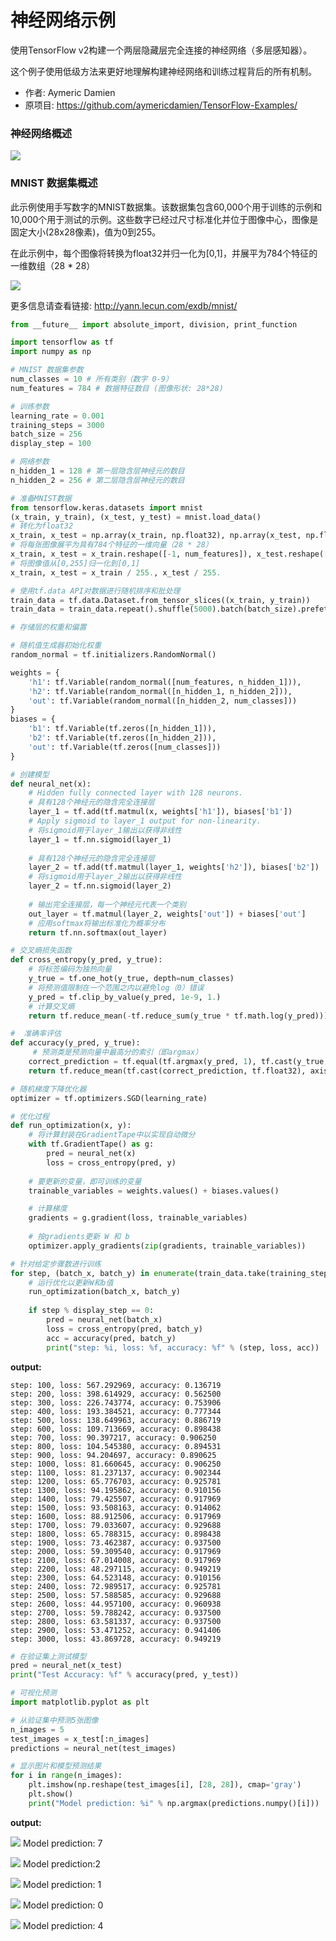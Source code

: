 # 神经网络示例
使用TensorFlow v2构建一个两层隐藏层完全连接的神经网络（多层感知器）。

这个例子使用低级方法来更好地理解构建神经网络和训练过程背后的所有机制。

- 作者: Aymeric Damien
- 原项目: https://github.com/aymericdamien/TensorFlow-Examples/

### 神经网络概述
![](http://qiniu.aihubs.net/blog/20190918/VrYoKjla7ug2.jpeg?imageslim)

### MNIST 数据集概述
此示例使用手写数字的MNIST数据集。该数据集包含60,000个用于训练的示例和10,000个用于测试的示例。这些数字已经过尺寸标准化并位于图像中心，图像是固定大小(28x28像素)，值为0到255。

在此示例中，每个图像将转换为float32并归一化为[0,1]，并展平为784个特征的一维数组（28 * 28）

![](http://qiniu.aihubs.net/blog/20190918/t9VTbvdh68hy.png?imageslim)

更多信息请查看链接: http://yann.lecun.com/exdb/mnist/

```python
from __future__ import absolute_import, division, print_function

import tensorflow as tf
import numpy as np
```

```python
# MNIST 数据集参数
num_classes = 10 # 所有类别（数字 0-9）
num_features = 784 # 数据特征数目 (图像形状: 28*28)

# 训练参数
learning_rate = 0.001
training_steps = 3000
batch_size = 256
display_step = 100

# 网络参数
n_hidden_1 = 128 # 第一层隐含层神经元的数目
n_hidden_2 = 256 # 第二层隐含层神经元的数目
```

```python
# 准备MNIST数据
from tensorflow.keras.datasets import mnist
(x_train, y_train), (x_test, y_test) = mnist.load_data()
# 转化为float32
x_train, x_test = np.array(x_train, np.float32), np.array(x_test, np.float32)
# 将每张图像展平为具有784个特征的一维向量（28 * 28）
x_train, x_test = x_train.reshape([-1, num_features]), x_test.reshape([-1, num_features])
# 将图像值从[0,255]归一化到[0,1]
x_train, x_test = x_train / 255., x_test / 255.
```

```python
# 使用tf.data API对数据进行随机排序和批处理
train_data = tf.data.Dataset.from_tensor_slices((x_train, y_train))
train_data = train_data.repeat().shuffle(5000).batch(batch_size).prefetch(1)
```

```python
# 存储层的权重和偏置

# 随机值生成器初始化权重
random_normal = tf.initializers.RandomNormal()

weights = {
    'h1': tf.Variable(random_normal([num_features, n_hidden_1])),
    'h2': tf.Variable(random_normal([n_hidden_1, n_hidden_2])),
    'out': tf.Variable(random_normal([n_hidden_2, num_classes]))
}
biases = {
    'b1': tf.Variable(tf.zeros([n_hidden_1])),
    'b2': tf.Variable(tf.zeros([n_hidden_2])),
    'out': tf.Variable(tf.zeros([num_classes]))
}
```

```python
# 创建模型
def neural_net(x):
    # Hidden fully connected layer with 128 neurons.
    # 具有128个神经元的隐含完全连接层
    layer_1 = tf.add(tf.matmul(x, weights['h1']), biases['b1'])
    # Apply sigmoid to layer_1 output for non-linearity.
    # 将sigmoid用于layer_1输出以获得非线性
    layer_1 = tf.nn.sigmoid(layer_1)
    
    # 具有128个神经元的隐含完全连接层
    layer_2 = tf.add(tf.matmul(layer_1, weights['h2']), biases['b2'])
    # 将sigmoid用于layer_2输出以获得非线性
    layer_2 = tf.nn.sigmoid(layer_2)
    
    # 输出完全连接层，每一个神经元代表一个类别
    out_layer = tf.matmul(layer_2, weights['out']) + biases['out']
    # 应用softmax将输出标准化为概率分布
    return tf.nn.softmax(out_layer)
```

```python
# 交叉熵损失函数
def cross_entropy(y_pred, y_true):
    # 将标签编码为独热向量
    y_true = tf.one_hot(y_true, depth=num_classes)
    # 将预测值限制在一个范围之内以避免log（0）错误
    y_pred = tf.clip_by_value(y_pred, 1e-9, 1.)
    # 计算交叉熵
    return tf.reduce_mean(-tf.reduce_sum(y_true * tf.math.log(y_pred)))

#  准确率评估
def accuracy(y_pred, y_true):
     # 预测类是预测向量中最高分的索引（即argmax）
    correct_prediction = tf.equal(tf.argmax(y_pred, 1), tf.cast(y_true, tf.int64))
    return tf.reduce_mean(tf.cast(correct_prediction, tf.float32), axis=-1)

# 随机梯度下降优化器
optimizer = tf.optimizers.SGD(learning_rate)
```

```python
# 优化过程
def run_optimization(x, y):
    # 将计算封装在GradientTape中以实现自动微分
    with tf.GradientTape() as g:
        pred = neural_net(x)
        loss = cross_entropy(pred, y)
        
    # 要更新的变量，即可训练的变量
    trainable_variables = weights.values() + biases.values()

    # 计算梯度
    gradients = g.gradient(loss, trainable_variables)
    
    # 按gradients更新 W 和 b
    optimizer.apply_gradients(zip(gradients, trainable_variables))
```

```python
# 针对给定步骤数进行训练
for step, (batch_x, batch_y) in enumerate(train_data.take(training_steps), 1):
    # 运行优化以更新W和b值
    run_optimization(batch_x, batch_y)
    
    if step % display_step == 0:
        pred = neural_net(batch_x)
        loss = cross_entropy(pred, batch_y)
        acc = accuracy(pred, batch_y)
        print("step: %i, loss: %f, accuracy: %f" % (step, loss, acc))
```
**output:**
```
step: 100, loss: 567.292969, accuracy: 0.136719
step: 200, loss: 398.614929, accuracy: 0.562500
step: 300, loss: 226.743774, accuracy: 0.753906
step: 400, loss: 193.384521, accuracy: 0.777344
step: 500, loss: 138.649963, accuracy: 0.886719
step: 600, loss: 109.713669, accuracy: 0.898438
step: 700, loss: 90.397217, accuracy: 0.906250
step: 800, loss: 104.545380, accuracy: 0.894531
step: 900, loss: 94.204697, accuracy: 0.890625
step: 1000, loss: 81.660645, accuracy: 0.906250
step: 1100, loss: 81.237137, accuracy: 0.902344
step: 1200, loss: 65.776703, accuracy: 0.925781
step: 1300, loss: 94.195862, accuracy: 0.910156
step: 1400, loss: 79.425507, accuracy: 0.917969
step: 1500, loss: 93.508163, accuracy: 0.914062
step: 1600, loss: 88.912506, accuracy: 0.917969
step: 1700, loss: 79.033607, accuracy: 0.929688
step: 1800, loss: 65.788315, accuracy: 0.898438
step: 1900, loss: 73.462387, accuracy: 0.937500
step: 2000, loss: 59.309540, accuracy: 0.917969
step: 2100, loss: 67.014008, accuracy: 0.917969
step: 2200, loss: 48.297115, accuracy: 0.949219
step: 2300, loss: 64.523148, accuracy: 0.910156
step: 2400, loss: 72.989517, accuracy: 0.925781
step: 2500, loss: 57.588585, accuracy: 0.929688
step: 2600, loss: 44.957100, accuracy: 0.960938
step: 2700, loss: 59.788242, accuracy: 0.937500
step: 2800, loss: 63.581337, accuracy: 0.937500
step: 2900, loss: 53.471252, accuracy: 0.941406
step: 3000, loss: 43.869728, accuracy: 0.949219
```

```python
# 在验证集上测试模型
pred = neural_net(x_test)
print("Test Accuracy: %f" % accuracy(pred, y_test))
```

```python
# 可视化预测
import matplotlib.pyplot as plt

# 从验证集中预测5张图像
n_images = 5
test_images = x_test[:n_images]
predictions = neural_net(test_images)

# 显示图片和模型预测结果
for i in range(n_images):
    plt.imshow(np.reshape(test_images[i], [28, 28]), cmap='gray')
    plt.show()
    print("Model prediction: %i" % np.argmax(predictions.numpy()[i]))
```

**output:**

![](http://qiniu.aihubs.net/blog/20190918/sUValrKo0OUz.png?imageslim)
Model prediction: 7

![](http://qiniu.aihubs.net/blog/20190918/yoLePpygnqiB.png?imageslim)
Model prediction:2

![](http://qiniu.aihubs.net/blog/20190918/IDwp4Wt4TzeD.png?imageslim)
Model prediction: 1

![](http://qiniu.aihubs.net/blog/20190918/bPuzTiXOwtLJ.png?imageslim)
Model prediction: 0

![](http://qiniu.aihubs.net/blog/20190918/89jwopvf1t50.png?imageslim)
Model prediction: 4



